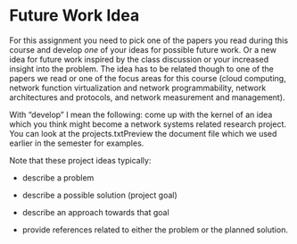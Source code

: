# Future Work Idea

For this assignment you need to pick one of the papers you read during this course and develop *one* of your ideas for possible future work. Or a new idea for future work inspired by the class discussion or your increased insight into the problem. The idea has to be related though to one of the papers we read or one of the focus areas for this course (cloud computing, network function virtualization and network programmability, network architectures and protocols, and network measurement and management).

With “develop” I mean the following: come up with the kernel of an idea which you think might become a network systems related research project. You can look at the projects.txtPreview the document file which we used earlier in the semester for examples.

Note that these project ideas typically:

- describe a problem

- describe a possible solution (project goal)

- describe an approach towards that goal

- provide references related to either the problem or the planned solution.